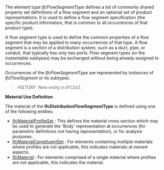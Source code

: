 ﻿The element type _IfcFlowSegmentType_ defines a list of commonly shared property set definitions of a flow segment and an optional set of product representations. It is used to define a flow segment specification (the specific product information, that is common to all occurrences of that product type).

A flow segment type is used to define the common properties of a flow segment that may be applied to many occurrences of that type. A flow segment is a section of a distribution system, such as a duct, pipe, or conduit, that typically has only two ports. Flow segment types (or the instantiable subtypes) may be exchanged without being already assigned to occurrences.

Occurrences of the _IfcFlowSegmentType_ are represented by instances of _IfcFlowSegment_ or its subtypes.

> HISTORY&nbsp; New entity in IFC2x2.

****Material Use Definition****

The material of the **IfcDistributionFlowSegmentType** is defined using one of the following entities:

* [IfcMaterialProfileSet](../../ifcmaterialresource/lexical/ifcmaterialprofileset.htm) : This defines the material cross section which may be used to generate the 'Body' representation at occurrences (for parametric definitions not having representation), or for analysis purposes.
* [IfcMaterialConstituentSet](../../ifcmaterialresource/lexical/ifcmaterialconstituentset.htm) : For elements containing multiple materials where profiles are not applicable, this indicates materials at named aspects. 
*  [IfcMaterial](../../ifcmaterialresource/lexical/ifcmaterial.htm) : For elements comprised of a single material where profiles are not applicable, this indicates the material.

